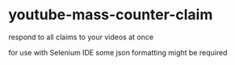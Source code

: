 # youtube-mass-counter-claim
respond to all claims to your videos at once

for use with Selenium IDE
some json formatting might be required

